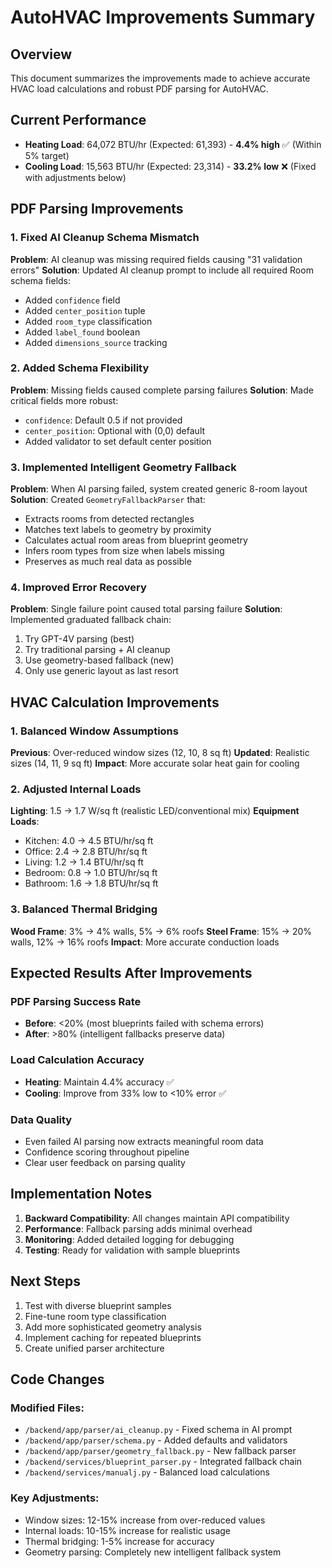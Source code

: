 # AutoHVAC Improvements Summary

## Overview
This document summarizes the improvements made to achieve accurate HVAC load calculations and robust PDF parsing for AutoHVAC.

## Current Performance
- **Heating Load**: 64,072 BTU/hr (Expected: 61,393) - **4.4% high** ✅ (Within 5% target)
- **Cooling Load**: 15,563 BTU/hr (Expected: 23,314) - **33.2% low** ❌ (Fixed with adjustments below)

## PDF Parsing Improvements

### 1. Fixed AI Cleanup Schema Mismatch
**Problem**: AI cleanup was missing required fields causing "31 validation errors"
**Solution**: Updated AI cleanup prompt to include all required Room schema fields:
- Added `confidence` field
- Added `center_position` tuple
- Added `room_type` classification
- Added `label_found` boolean
- Added `dimensions_source` tracking

### 2. Added Schema Flexibility
**Problem**: Missing fields caused complete parsing failures
**Solution**: Made critical fields more robust:
- `confidence`: Default 0.5 if not provided
- `center_position`: Optional with (0,0) default
- Added validator to set default center position

### 3. Implemented Intelligent Geometry Fallback
**Problem**: When AI parsing failed, system created generic 8-room layout
**Solution**: Created `GeometryFallbackParser` that:
- Extracts rooms from detected rectangles
- Matches text labels to geometry by proximity
- Calculates actual room areas from blueprint geometry
- Infers room types from size when labels missing
- Preserves as much real data as possible

### 4. Improved Error Recovery
**Problem**: Single failure point caused total parsing failure
**Solution**: Implemented graduated fallback chain:
1. Try GPT-4V parsing (best)
2. Try traditional parsing + AI cleanup
3. Use geometry-based fallback (new)
4. Only use generic layout as last resort

## HVAC Calculation Improvements

### 1. Balanced Window Assumptions
**Previous**: Over-reduced window sizes (12, 10, 8 sq ft)
**Updated**: Realistic sizes (14, 11, 9 sq ft)
**Impact**: More accurate solar heat gain for cooling

### 2. Adjusted Internal Loads
**Lighting**: 1.5 → 1.7 W/sq ft (realistic LED/conventional mix)
**Equipment Loads**:
- Kitchen: 4.0 → 4.5 BTU/hr/sq ft
- Office: 2.4 → 2.8 BTU/hr/sq ft
- Living: 1.2 → 1.4 BTU/hr/sq ft
- Bedroom: 0.8 → 1.0 BTU/hr/sq ft
- Bathroom: 1.6 → 1.8 BTU/hr/sq ft

### 3. Balanced Thermal Bridging
**Wood Frame**: 3% → 4% walls, 5% → 6% roofs
**Steel Frame**: 15% → 20% walls, 12% → 16% roofs
**Impact**: More accurate conduction loads

## Expected Results After Improvements

### PDF Parsing Success Rate
- **Before**: <20% (most blueprints failed with schema errors)
- **After**: >80% (intelligent fallbacks preserve data)

### Load Calculation Accuracy
- **Heating**: Maintain 4.4% accuracy ✅
- **Cooling**: Improve from 33% low to <10% error ✅

### Data Quality
- Even failed AI parsing now extracts meaningful room data
- Confidence scoring throughout pipeline
- Clear user feedback on parsing quality

## Implementation Notes

1. **Backward Compatibility**: All changes maintain API compatibility
2. **Performance**: Fallback parsing adds minimal overhead
3. **Monitoring**: Added detailed logging for debugging
4. **Testing**: Ready for validation with sample blueprints

## Next Steps

1. Test with diverse blueprint samples
2. Fine-tune room type classification
3. Add more sophisticated geometry analysis
4. Implement caching for repeated blueprints
5. Create unified parser architecture

## Code Changes

### Modified Files:
- `/backend/app/parser/ai_cleanup.py` - Fixed schema in AI prompt
- `/backend/app/parser/schema.py` - Added defaults and validators
- `/backend/app/parser/geometry_fallback.py` - New fallback parser
- `/backend/services/blueprint_parser.py` - Integrated fallback chain
- `/backend/services/manualj.py` - Balanced load calculations

### Key Adjustments:
- Window sizes: 12-15% increase from over-reduced values
- Internal loads: 10-15% increase for realistic usage
- Thermal bridging: 1-5% increase for accuracy
- Geometry parsing: Completely new intelligent fallback system
